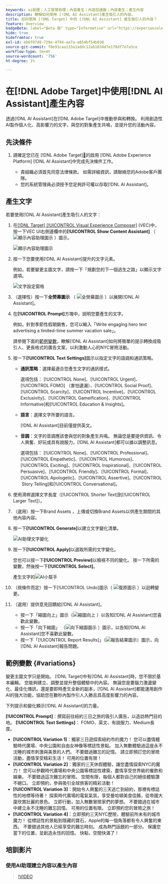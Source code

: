 ```yaml
---
keywords: ai助理；人工智慧助理；內容產生；內容加速器；內容產生；產生內容
description: 瞭解如何使用 [!DNL AI Assistant]產生吸引人的內容。
title: 如何使用 [!DNL Target] 中的 [!DNL AI Assistant] 產生吸引人的內容？
feature: Overview
badgeBeta: label="Beta 版" type="Informative" url="https://experienceleague.adobe.com/docs/target/using/introduction/intro.html?lang=zh-Hant#beta newtab=true" tooltip=" [!DNL Adobe Target] 有哪些 Beta 版功能。"
hide: true
hidefromtoc: true
exl-id: eb6f07d8-729e-4f94-ae7a-a054bf54b030
source-git-commit: f8e91caa133a1addc12ab1834d7e178df7e7a3ce
workflow-type: tm+mt
source-wordcount: '756'
ht-degree: 1%

---
```


# 在[!DNL Adobe Target]中使用[!DNL AI Assistant]產生內容

透過[!DNL AI Assistant]在[!DNL Adobe Target]中推動參與和轉換。 利用創造性AI製作個人化、高影響力的文字，與您的對象產生共鳴，並提升您的活動內容。

## 先決條件

1. 請確定您已在 [!DNL Adobe Target][&#128279;](/help/main/c-intro/enabling-ai-assistant.md)的啟用 [!DNL Adobe Experience Platform] [!DNL AI Assistant]中完成先決條件工作。

   * 貴組織必須首先同意法律條款。 如需詳細資訊，請聯絡您的Adobe客戶團隊。
   * 您的系統管理員必須授予您足夠許可權以存取[!DNL AI Assistant]。

## 產生文字

若要使用[!DNL AI Assistant]產生吸引人的文字：

1. 在[[!DNL Target] [!UICONTROL Visual Experience Composer]](/help/main/c-experiences/c-visual-experience-composer/viztarget-options.md) (VEC)中，按一下VEC UI右側邊欄中的&#x200B;**[!UICONTROL Show Content Assistant]** （ ![顯示內容助理圖示](/help/main/assets/icons/MagicWand.svg) ）圖示。

   ![顯示內容助理圖示](/help/main/c-intro/assets/ai-assistant-conntet-generation-icon.png)

1. 按一下您要使用[!DNL AI Assistant]提升的文字元素。

   例如，若要變更主圖文字，請按一下「規劃您的下一個逃生之路」以顯示文字選項。

   ![文字設定窗格](/help/main/c-intro/assets/ai-text-settings.png)

1. （選擇性）按一下&#x200B;**全熒幕圖示** （ ![全熒幕圖示](/help/main/assets/icons/FullScreen.svg) ）以展開[!DNL AI Assistant]。

1. 在&#x200B;**[!UICONTROL Prompt]**&#x200B;方塊中，說明您要產生的文字。

   例如，針對季節性假期銷售，您可以輸入「Write engaging hero text advertising a limited-time summer vacation sale」。

   請參閱下面的[範例變數](#variations)，瞭解[!DNL AI Assistant]如何將簡單的提示轉換成吸引人、更長格式的廣告文案，以利激動人心的NYC冒險活動。

1. 按一下&#x200B;**[!UICONTROL Text Settings]**&#x200B;圖示以指定文字的語調和通訊策略。

   * **通訊策略**：選擇最適合您產生文字的通訊樣式。

     選項包括： [!UICONTROL None]、[!UICONTROL Urgent]、[!UICONTROL FOMO] （害怕遺漏）、[!UICONTROL Social Proof]、[!UICONTROL Scarcity]、[!UICONTROL Incentive]、[!UICONTROL Exclusivity]、[!UICONTROL Gameification]、[!UICONTROL Informative]和[!UICONTROL Education & Insights]。

   * **語言**：選擇文字所要的語言。

     [!DNL AI Assistant]目前僅提供英文。

   * **音調**：文字的音調應該會與您的對象產生共鳴。 無論您是要提供資訊、令人興奮、好玩或具有說服力，[!DNL AI Assistant]都可以據以調整訊息。

     選項包括： [!UICONTROL None]、[!UICONTROL Professional]、[!UICONTROL Empathetic]、[!UICONTROL Humorous]、[!UICONTROL Exciting]、[!UICONTROL Inspirational]、[!UICONTROL Persuasive]、[!UICONTROL Friendly]、[!UICONTROL Formal]、[!UICONTROL Apologetic]、[!UICONTROL Assertive]、[!UICONTROL &#x200B; Story Telling]和[!UICONTROL Conversational]。

1. 使用滑桿選擇文字長度（[!UICONTROL Shorter Text]到[!UICONTROL Larger Text]）。

1. （選用）按一下Brand Assets ，上傳或切換Brand Assets以供產生期間的其他內容內容。

1. 按一下&#x200B;**[!UICONTROL Generate]**&#x200B;以建立文字變化清單。

   ![AI助理文字變化](/help/main/c-intro/assets/ai-variations-text.png)

1. 按一下&#x200B;**[!UICONTROL Apply]**&#x200B;以選取所需的文字變化。

   您也可以按一下&#x200B;**[!UICONTROL Preview]**&#x200B;以檢視不同的變化。 按一下所需的變數，然後按一下&#x200B;**[!UICONTROL Select]**。

   產生文字的![AI小幫手](/help/main/c-intro/assets/ai-text-done.png)

1. （視條件而定）按一下[!UICONTROL Undo]圖示（ ![復原圖示](/help/main/assets/icons/Undo.svg) ）以迴轉變更。

1. （選用）提供意見回饋給[!DNL AI Assistant]。

   * 按一下「縮圖向上」圖示（![縮圖向上](/help/main/assets/icons/ThumbUp.svg) ）以告知[!DNL AI Assistant]您喜歡此變數。
   * 按一下「向下縮圖」 （![向下縮圖圖示](/help/main/assets/icons/ThumbDown.svg) ）圖示，以告知[!DNL AI Assistant]您不喜歡此變數。
   * 按一下「[!UICONTROL Report Results]」（![報告結果圖示](/help/main/assets/icons/Flag.svg)）圖示，向[!DNL AI Assistant]報告問題。

## 範例變數 {#variations}

變更主圖文字只是開始。 [!DNL Target]中有[!DNL AI Assistant]時，您不限於基本編輯。 您能夠建立、調整並提升整個體驗中的內容。 無論您是要腦力激盪變化、最佳化傳訊，還是要即時產生全新的副本，[!DNL AI Assistant]都能運用創作AI的強大功能，協助您在數秒內製作引人入勝且具高度影響力的內容。

下列提示和變化顯示[!DNL AI Assistant]的力量。

**[!UICONTROL Prompt]**：撰寫前往紐約三日之旅的吸引人廣告，以造訪熱門目的地。
**[!UICONTROL Text Settings]**： FOMO、英文、有說服力、Medium長度。
* **[!UICONTROL Variation 1]**：獨家三日遊探索紐約市的魔力！ 您可以盡情體驗時代廣場、中央公園和自由女神像等標誌性景點。 加入無數體驗過這座永不沈睡的城市刺激與美景的人們。 不要錯過難忘的記憶。 請立即預訂您的冒險活動，盡情享受精彩生活！ 可用的位置有限！
* **[!UICONTROL Variation 2]**：獨家的三天休假體驗，讓您盡情探索NYC的魔力！ 您可以參觀時代廣場和中央公園等標誌性建築，盡情享受世界級的餐飲和娛樂。 不要錯過這次難忘的冒險。 空間有限，每個人都對自己的絕佳體驗讚不絕口。 立即預約，參與吸引全球旅客的精彩活動！
* **[!UICONTROL Variation 3]**：開始令人興奮的三天逃亡到紐約，那裡有標誌性的地標等待著！ 探索時代廣場的電氣氣氛，享受曼哈頓美食佳餚，從帝國大廈欣賞壯麗的景色。 立即行動，加入無數冒險家們的夢想。 不要錯過在城市中建立永不沈睡的難忘回憶。 可用的位置有限。 立即預約您的冒險之旅！
* **[!UICONTROL Variation 4]**：立即預約三天NYC歷險，體驗前所未有的城市魔力！ 從標誌性的景點到隱藏的寶石，Apple的每一個角落都有令人興奮的東西。 不要錯過其他人已經享受的難忘時刻。 成為熱門話題的一部分。 保護您當下的位置，並創造永恆的回憶。 快點，空間快滿了！

## 培訓影片

### 使用AI助理建立內容以產生內容

>[!VIDEO](https://video.tv.adobe.com/v/3434635/?learn=on">https://video.tv.adobe.com/v/3434635/?learn=on)
